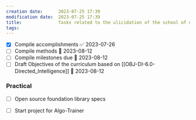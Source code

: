 ```yaml
---
creation date:		2023-07-25 17:39
modification date:	2023-07-25 17:39
title: 				Tasks related to the ulicidation of the school of directed intelligence
tags:
---
```

- [x] Compile accomplishments ✅ 2023-07-26
- [ ] Compile methods 📅 2023-08-12 
- [ ] Compile milestones due 📅 2023-08-12
- [ ] Draft Objectives of the curriculum based on [[OBJ-DI-6.0-Directed_Intelligence]] 📅 2023-08-12

### Practical
- [ ] Open source foundation library specs
- [ ] Start project for Algo-Trainer 

